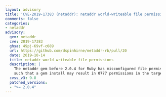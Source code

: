 ```yaml
---
layout: advisory
title: 'CVE-2019-17383 (netaddr): netaddr world-writeable file permissions'
comments: false
categories:
- netaddr
advisory:
  gem: netaddr
  cve: 2019-17383
  ghsa: 49pj-69vf-c689
  url: https://github.com/dspinhirne/netaddr-rb/pull/20
  date: 2019-10-14
  title: netaddr world-writeable file permissions
  description: |
    The netaddr gem before 2.0.4 for Ruby has misconfigured file permissions,
    such that a gem install may result in 0777 permissions in the target filesystem.
  cvss_v3: 9.8
  patched_versions:
  - ">= 2.0.4"
---
```

